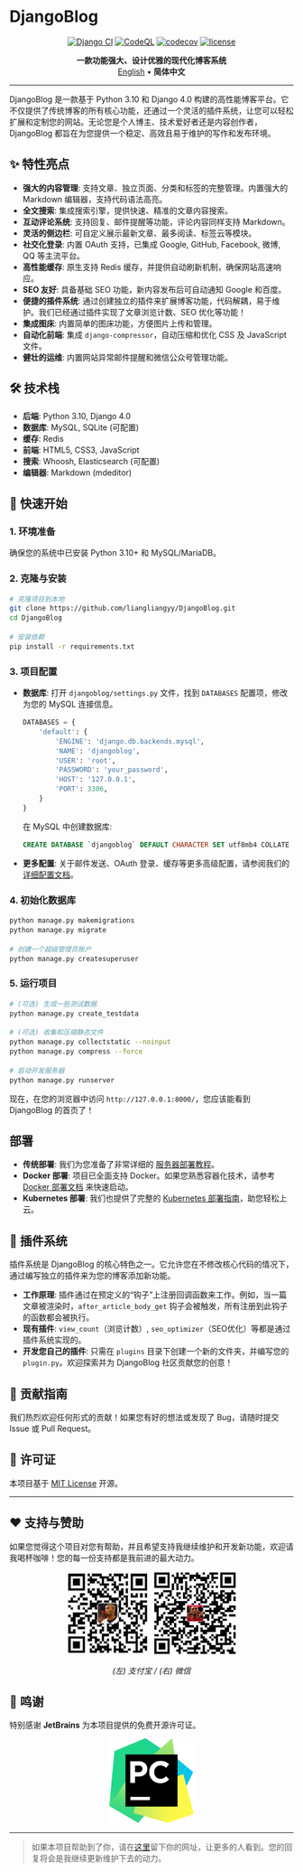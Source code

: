 # DjangoBlog

<p align="center">
  <a href="https://github.com/liangliangyy/DjangoBlog/actions/workflows/django.yml"><img src="https://github.com/liangliangyy/DjangoBlog/actions/workflows/django.yml/badge.svg" alt="Django CI"></a>
  <a href="https://github.com/liangliangyy/DjangoBlog/actions/workflows/codeql-analysis.yml"><img src="https://github.com/liangliangyy/DjangoBlog/actions/workflows/codeql-analysis.yml/badge.svg" alt="CodeQL"></a>
  <a href="https://codecov.io/gh/liangliangyy/DjangoBlog"><img src="https://codecov.io/gh/liangliangyy/DjangoBlog/branch/master/graph/badge.svg" alt="codecov"></a>
  <a href="https://github.com/liangliangyy/DjangoBlog/blob/master/LICENSE"><img src="https://img.shields.io/github/license/liangliangyy/djangoblog.svg" alt="license"></a>
</p>

<p align="center">
  <b>一款功能强大、设计优雅的现代化博客系统</b>
  <br>
  <a href="/docs/README-en.md">English</a> • <b>简体中文</b>
</p>

---

DjangoBlog 是一款基于 Python 3.10 和 Django 4.0 构建的高性能博客平台。它不仅提供了传统博客的所有核心功能，还通过一个灵活的插件系统，让您可以轻松扩展和定制您的网站。无论您是个人博主、技术爱好者还是内容创作者，DjangoBlog 都旨在为您提供一个稳定、高效且易于维护的写作和发布环境。

## ✨ 特性亮点

- **强大的内容管理**: 支持文章、独立页面、分类和标签的完整管理。内置强大的 Markdown 编辑器，支持代码语法高亮。
- **全文搜索**: 集成搜索引擎，提供快速、精准的文章内容搜索。
- **互动评论系统**: 支持回复、邮件提醒等功能，评论内容同样支持 Markdown。
- **灵活的侧边栏**: 可自定义展示最新文章、最多阅读、标签云等模块。
- **社交化登录**: 内置 OAuth 支持，已集成 Google, GitHub, Facebook, 微博, QQ 等主流平台。
- **高性能缓存**: 原生支持 Redis 缓存，并提供自动刷新机制，确保网站高速响应。
- **SEO 友好**: 具备基础 SEO 功能，新内容发布后可自动通知 Google 和百度。
- **便捷的插件系统**: 通过创建独立的插件来扩展博客功能，代码解耦，易于维护。我们已经通过插件实现了文章浏览计数、SEO 优化等功能！
- **集成图床**: 内置简单的图床功能，方便图片上传和管理。
- **自动化前端**: 集成 `django-compressor`，自动压缩和优化 CSS 及 JavaScript 文件。
- **健壮的运维**: 内置网站异常邮件提醒和微信公众号管理功能。

## 🛠️ 技术栈

- **后端**: Python 3.10, Django 4.0
- **数据库**: MySQL, SQLite (可配置)
- **缓存**: Redis
- **前端**: HTML5, CSS3, JavaScript
- **搜索**: Whoosh, Elasticsearch (可配置)
- **编辑器**: Markdown (mdeditor)

## 🚀 快速开始

### 1. 环境准备

确保您的系统中已安装 Python 3.10+ 和 MySQL/MariaDB。

### 2. 克隆与安装

```bash
# 克隆项目到本地
git clone https://github.com/liangliangyy/DjangoBlog.git
cd DjangoBlog

# 安装依赖
pip install -r requirements.txt
```

### 3. 项目配置

- **数据库**:
  打开 `djangoblog/settings.py` 文件，找到 `DATABASES` 配置项，修改为您的 MySQL 连接信息。

  ```python
  DATABASES = {
      'default': {
          'ENGINE': 'django.db.backends.mysql',
          'NAME': 'djangoblog',
          'USER': 'root',
          'PASSWORD': 'your_password',
          'HOST': '127.0.0.1',
          'PORT': 3306,
      }
  }
  ```
  在 MySQL 中创建数据库:
  ```sql
  CREATE DATABASE `djangoblog` DEFAULT CHARACTER SET utf8mb4 COLLATE utf8mb4_unicode_ci;
  ```

- **更多配置**:
  关于邮件发送、OAuth 登录、缓存等更多高级配置，请参阅我们的 [详细配置文档](/docs/config.md)。

### 4. 初始化数据库

```bash
python manage.py makemigrations
python manage.py migrate

# 创建一个超级管理员账户
python manage.py createsuperuser
```

### 5. 运行项目

```bash
# (可选) 生成一些测试数据
python manage.py create_testdata

# (可选) 收集和压缩静态文件
python manage.py collectstatic --noinput
python manage.py compress --force

# 启动开发服务器
python manage.py runserver
```

现在，在您的浏览器中访问 `http://127.0.0.1:8000/`，您应该能看到 DjangoBlog 的首页了！

## 部署

- **传统部署**: 我们为您准备了非常详细的 [服务器部署教程](https://www.lylinux.net/article/2019/8/5/58.html)。
- **Docker 部署**: 项目已全面支持 Docker。如果您熟悉容器化技术，请参考 [Docker 部署文档](/docs/docker.md) 来快速启动。
- **Kubernetes 部署**: 我们也提供了完整的 [Kubernetes 部署指南](/docs/k8s.md)，助您轻松上云。

## 🧩 插件系统

插件系统是 DjangoBlog 的核心特色之一。它允许您在不修改核心代码的情况下，通过编写独立的插件来为您的博客添加新功能。

- **工作原理**: 插件通过在预定义的“钩子”上注册回调函数来工作。例如，当一篇文章被渲染时，`after_article_body_get` 钩子会被触发，所有注册到此钩子的函数都会被执行。
- **现有插件**: `view_count`（浏览计数）, `seo_optimizer`（SEO优化）等都是通过插件系统实现的。
- **开发您自己的插件**: 只需在 `plugins` 目录下创建一个新的文件夹，并编写您的 `plugin.py`。欢迎探索并为 DjangoBlog 社区贡献您的创意！

## 🤝 贡献指南

我们热烈欢迎任何形式的贡献！如果您有好的想法或发现了 Bug，请随时提交 Issue 或 Pull Request。

## 📄 许可证

本项目基于 [MIT License](LICENSE) 开源。

---

## ❤️ 支持与赞助

如果您觉得这个项目对您有帮助，并且希望支持我继续维护和开发新功能，欢迎请我喝杯咖啡！您的每一份支持都是我前进的最大动力。

<p align="center">
  <img src="/docs/imgs/alipay.jpg" width="150" alt="支付宝赞助">
  <img src="/docs/imgs/wechat.jpg" width="150" alt="微信赞助">
</p>
<p align="center">
  <i>(左) 支付宝 / (右) 微信</i>
</p>

## 🙏 鸣谢

特别感谢 **JetBrains** 为本项目提供的免费开源许可证。

<p align="center">
  <a href="https://www.jetbrains.com/?from=DjangoBlog">
    <img src="/docs/imgs/pycharm_logo.png" width="150" alt="JetBrains Logo">
  </a>
</p>

---
> 如果本项目帮助到了你，请在[这里](https://github.com/liangliangyy/DjangoBlog/issues/214)留下你的网址，让更多的人看到。您的回复将会是我继续更新维护下去的动力。
